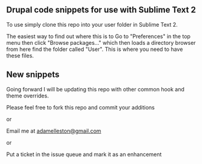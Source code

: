 Drupal code snippets for use with Sublime Text 2
------------------------------------------------
To use simply clone this repo into your user folder in Sublime Text 2.

The easiest way to find out where this is to Go to "Preferences" in the top menu then click "Browse packages..." which then loads a directory browser from here find the folder called "User". This is where you need to have these files.

New snippets
------------
Going forward I will be updating this repo with other common hook and theme overrides.

Please feel free to fork this repo and commit your additions

or

Email me at adamelleston@gmail.com

or

Put a ticket in the issue queue and mark it as an enhancement
